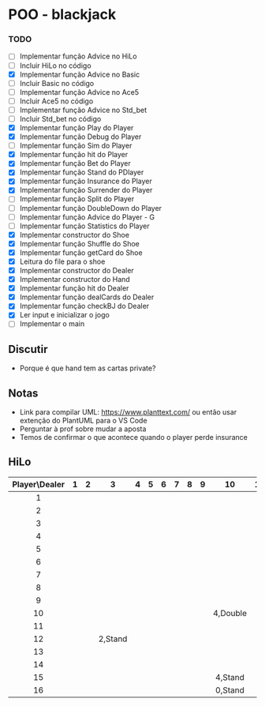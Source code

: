 # POO - blackjack

### TODO

- [ ] Implementar função Advice no HiLo
- [ ] Incluir HiLo no código
- [x] Implementar função Advice no Basic
- [ ] Incluir Basic no código
- [ ] Implementar função Advice no Ace5
- [ ] Incluir Ace5 no código
- [ ] Implementar função Advice no Std_bet
- [ ] Incluir Std_bet no código
- [x] Implementar função Play do Player
- [x] Implementar função Debug do Player
- [ ] Implementar função Sim do Player
- [x] Implementar função hit do Player
- [x] Implementar função Bet do Player
- [x] Implementar função Stand do PDlayer
- [x] Implementar função Insurance do Player
- [x] Implementar função Surrender do Player
- [ ] Implementar função Split do Player
- [ ] Implementar função DoubleDown do Player
- [ ] Implementar função Advice do Player - G
- [ ] Implementar função Statistics do Player
- [x] Implementar constructor do Shoe
- [x] Implementar função Shuffle do Shoe
- [x] Implementar função getCard do Shoe
- [x] Leitura do file para o shoe
- [x] Implementar constructor do Dealer
- [x] Implementar constructor do Hand
- [x] Implementar função hit do Dealer
- [x] Implementar função dealCards do Dealer
- [x] Implementar função checkBJ do Dealer
- [x] Ler input e inicializar o jogo
- [ ] Implementar o main

## Discutir

- Porque é que hand tem as cartas private?

## Notas

- Link para compilar UML: https://www.planttext.com/ ou então usar extenção do PlantUML para o VS Code
- Perguntar à prof sobre mudar a aposta
- Temos de confirmar o que acontece quando o player perde insurance


## HiLo

|Player\Dealer|1     |2     |3      |4     |5     |6     |7     |8     |9      |10      |11     |12     |13     |
|:-----------:|:----:|:----:|:-----:|:----:|:----:|:----:|:----:|:----:|:-----:|:------:|:-----:|:-----:|:-----:|
|1            |      |      |       |      |      |      |      |      |       |        |       |       |       |
|2            |      |      |       |      |      |      |      |      |       |        |       |       |       |
|3            |      |      |       |      |      |      |      |      |       |        |       |       |       |
|4            |      |      |       |      |      |      |      |      |       |        |       |       |       |
|5            |      |      |       |      |      |      |      |      |       |        |       |       |       |
|6            |      |      |       |      |      |      |      |      |       |        |       |       |       |
|7            |      |      |       |      |      |      |      |      |       |        |       |       |       |
|8            |      |      |       |      |      |      |      |      |       |        |       |       |       |
|9            |      |      |       |      |      |      |      |      |       |        |       |       |       |
|10           |      |      |       |      |      |      |      |      |       |4,Double|       |       |       |
|11           |      |      |       |      |      |      |      |      |       |        |       |       |       |
|12           |      |      |2,Stand|      |      |      |      |      |       |       |        |       |       |       |
|13           |      |      |       |      |      |      |      |      |       |        |       |       |       |
|14           |      |      |       |      |      |      |      |      |       |        |       |       |       |
|15           |      |      |       |      |      |      |      |      |       |4,Stand |       |       |       |
|16           |      |      |       |      |      |      |      |      |       |0,Stand |       |       |       |